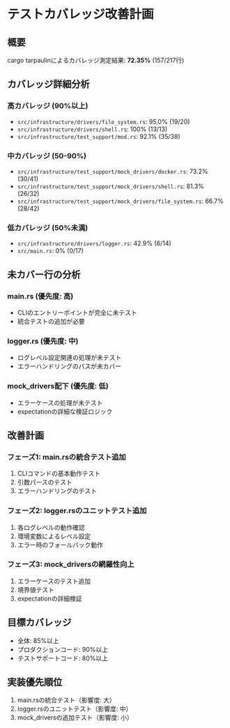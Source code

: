 # テストカバレッジ改善計画

## 概要
cargo tarpaulinによるカバレッジ測定結果: **72.35%** (157/217行)

## カバレッジ詳細分析

### 高カバレッジ (90%以上)
- `src/infrastructure/drivers/file_system.rs`: 95.0% (19/20)
- `src/infrastructure/drivers/shell.rs`: 100% (13/13)
- `src/infrastructure/test_support/mod.rs`: 92.1% (35/38)

### 中カバレッジ (50-90%)
- `src/infrastructure/test_support/mock_drivers/docker.rs`: 73.2% (30/41)
- `src/infrastructure/test_support/mock_drivers/shell.rs`: 81.3% (26/32)
- `src/infrastructure/test_support/mock_drivers/file_system.rs`: 66.7% (28/42)

### 低カバレッジ (50%未満)
- `src/infrastructure/drivers/logger.rs`: 42.9% (6/14)
- `src/main.rs`: 0% (0/17)

## 未カバー行の分析

### main.rs (優先度: 高)
- CLIのエントリーポイントが完全に未テスト
- 統合テストの追加が必要

### logger.rs (優先度: 中)
- ログレベル設定関連の処理が未テスト
- エラーハンドリングのパスが未カバー

### mock_drivers配下 (優先度: 低)
- エラーケースの処理が未テスト
- expectationの詳細な検証ロジック

## 改善計画

### フェーズ1: main.rsの統合テスト追加
1. CLIコマンドの基本動作テスト
2. 引数パースのテスト
3. エラーハンドリングのテスト

### フェーズ2: logger.rsのユニットテスト追加
1. 各ログレベルの動作確認
2. 環境変数によるレベル設定
3. エラー時のフォールバック動作

### フェーズ3: mock_driversの網羅性向上
1. エラーケースのテスト追加
2. 境界値テスト
3. expectationの詳細検証

## 目標カバレッジ
- 全体: 85%以上
- プロダクションコード: 90%以上
- テストサポートコード: 80%以上

## 実装優先順位
1. main.rsの統合テスト（影響度: 大）
2. logger.rsのユニットテスト（影響度: 中）
3. mock_driversの追加テスト（影響度: 小）